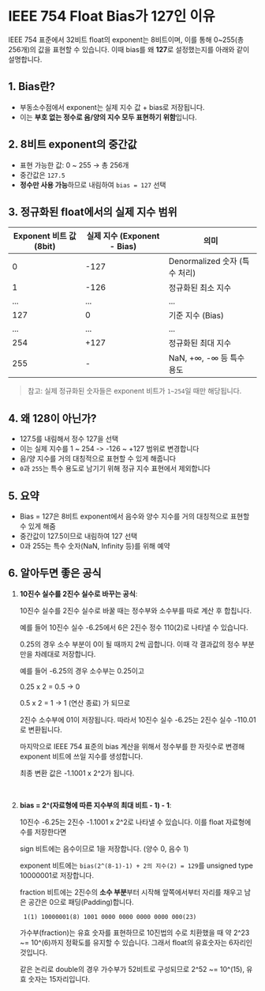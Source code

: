 # IEEE 754 Float Bias가 127인 이유

IEEE 754 표준에서 32비트 float의 exponent는 8비트이며, 이를 통해 0~255(총 256개)의 값을 표현할 수 있습니다. 이때 bias를 왜 **127**로 설정했는지를 아래와 같이 설명합니다.

## 1. Bias란?

- 부동소수점에서 exponent는 실제 지수 값 + bias로 저장됩니다.
- 이는 **부호 없는 정수로 음/양의 지수 모두 표현하기 위함**입니다.

## 2. 8비트 exponent의 중간값

- 표현 가능한 값: 0 ~ 255 → 총 256개
- 중간값은 `127.5`
- **정수만 사용 가능**하므로 내림하여 `bias = 127` 선택

## 3. 정규화된 float에서의 실제 지수 범위

| Exponent 비트 값 (8bit) | 실제 지수 (Exponent - Bias) | 의미                          |
|------------------------|------------------------------|-------------------------------|
| 0                      | -127                         | Denormalized 숫자 (특수 처리) |
| 1                      | -126                         | 정규화된 최소 지수             |
| ...                    | ...                          | ...                           |
| 127                    | 0                            | 기준 지수 (Bias)              |
| ...                    | ...                          | ...                           |
| 254                    | +127                         | 정규화된 최대 지수             |
| 255                    | -                            | NaN, +∞, -∞ 등 특수 용도       |

> 참고: 실제 정규화된 숫자들은 exponent 비트가 `1~254`일 때만 해당됩니다.

## 4. 왜 128이 아닌가?

- 127.5를 내림해서 정수 127을 선택
- 이는 실제 지수를 1 ~ 254 -> -126 ~ +127 범위로 변경합니다
- 음/양 지수를 거의 대칭적으로 표현할 수 있게 해줍니다
- `0`과 `255`는 특수 용도로 남기기 위해 정규 지수 표현에서 제외합니다

## 5. 요약

- Bias = 127은 8비트 exponent에서 음수와 양수 지수를 거의 대칭적으로 표현할 수 있게 해줌
- 중간값이 127.5이므로 내림하여 127 선택
- 0과 255는 특수 숫자(NaN, Infinity 등)를 위해 예약

## 6. 알아두면 좋은 공식

1. **10진수 실수를 2진수 실수로 바꾸는 공식**:

    10진수 실수를 2진수 실수로 바꿀 때는 정수부와 소수부를 따로 계산 후 합칩니다.
    
    예를 들어 10진수 실수 -6.25에서 6은 2진수 정수 110(2)로 나타낼 수 있습니다.
    
    0.25의 경우 소수 부분이 0이 될 때까지 2씩 곱합니다. 이때 각 결과값의 정수 부분만을 차례대로 저장합니다.

    예를 들어 -6.25의 경우 소수부는 0.25이고

    0.25 x 2 = 0.5 -> 0

    0.5 x 2  = 1   -> 1 (연산 종료) 가 되므로

    2진수 소수부에 01이 저장됩니다. 따라서 10진수 실수 -6.25는 2진수 실수 -110.01로 변환됩니다.

    마지막으로 IEEE 754 표준의 bias 계산을 위해서 정수부를 한 자릿수로 변경해 exponent 비트에 쓰일 지수를 생성합니다.
    
    최종 변환 값은 -1.1001 x 2^2가 됩니다.

<br>

2. **bias = 2^(자료형에 따른 지수부의 최대 비트 - 1) - 1**:

    10진수 -6.25는 2진수 -1.1001 x 2^2로 나타낼 수 있습니다. 이를 float 자료형에 수를 저장한다면
    
    sign 비트에는 음수이므로 1을 저장합니다. (양수 0, 음수 1)
    
    exponent 비트에는 `bias(2^(8-1)-1) + 2의 지수(2) = 129`를 unsigned type 10000001로 저장합니다.

    fraction 비트에는 2진수의 **소수 부분**부터 시작해 앞쪽에서부터 자리를 채우고 남은 공간은 0으로 패딩(Padding)합니다.

        1(1) 10000001(8) 1001 0000 0000 0000 0000 000(23)

    가수부(fraction)는 유효 숫자를 표현하므로 10진법의 수로 치환했을 때 약 2^23 ~= 10^(6)까지 정확도를 유지할 수 있습니다. 그래서 float의 유효숫자는 6자리인 것입니다.

    같은 논리로 double의 경우 가수부가 52비트로 구성되므로 2^52 ~= 10^(15), 유효 숫자는 15자리입니다.